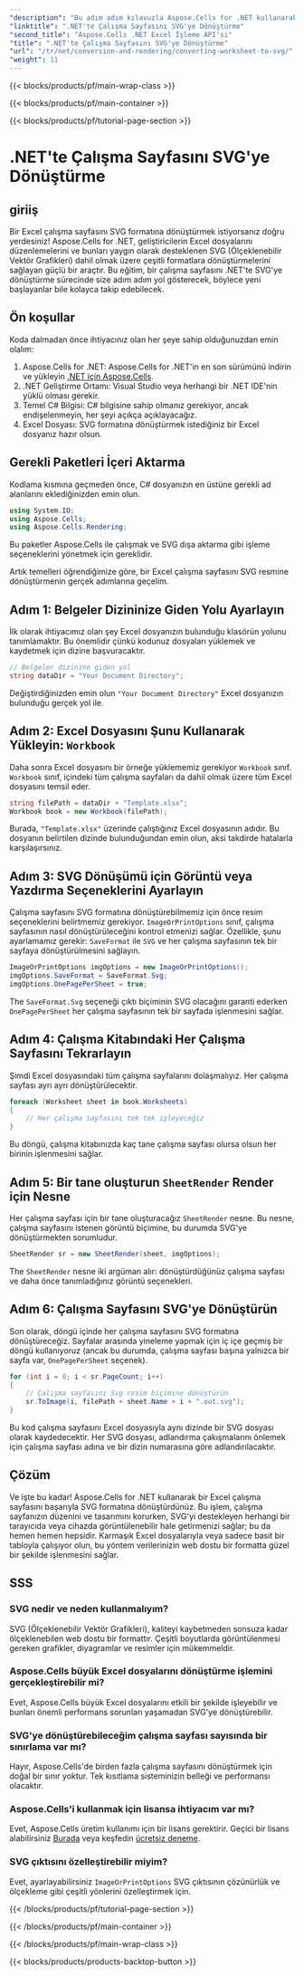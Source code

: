 ```yaml
---
"description": "Bu adım adım kılavuzla Aspose.Cells for .NET kullanarak bir Excel çalışma sayfasını SVG'ye nasıl dönüştüreceğinizi öğrenin. Excel'i SVG'ye dönüştürmek isteyen .NET geliştiricileri için mükemmeldir."
"linktitle": ".NET'te Çalışma Sayfasını SVG'ye Dönüştürme"
"second_title": "Aspose.Cells .NET Excel İşleme API'si"
"title": ".NET'te Çalışma Sayfasını SVG'ye Dönüştürme"
"url": "/tr/net/conversion-and-rendering/converting-worksheet-to-svg/"
"weight": 11
---
```


{{< blocks/products/pf/main-wrap-class >}}

{{< blocks/products/pf/main-container >}}

{{< blocks/products/pf/tutorial-page-section >}}

# .NET'te Çalışma Sayfasını SVG'ye Dönüştürme

## giriiş

Bir Excel çalışma sayfasını SVG formatına dönüştürmek istiyorsanız doğru yerdesiniz! Aspose.Cells for .NET, geliştiricilerin Excel dosyalarını düzenlemelerini ve bunları yaygın olarak desteklenen SVG (Ölçeklenebilir Vektör Grafikleri) dahil olmak üzere çeşitli formatlara dönüştürmelerini sağlayan güçlü bir araçtır. Bu eğitim, bir çalışma sayfasını .NET'te SVG'ye dönüştürme sürecinde size adım adım yol gösterecek, böylece yeni başlayanlar bile kolayca takip edebilecek.

## Ön koşullar

Koda dalmadan önce ihtiyacınız olan her şeye sahip olduğunuzdan emin olalım:

1. Aspose.Cells for .NET: Aspose.Cells for .NET'in en son sürümünü indirin ve yükleyin [.NET için Aspose.Cells](https://releases.aspose.com/cells/net/).
2. .NET Geliştirme Ortamı: Visual Studio veya herhangi bir .NET IDE'nin yüklü olması gerekir.
3. Temel C# Bilgisi: C# bilgisine sahip olmanız gerekiyor, ancak endişelenmeyin, her şeyi açıkça açıklayacağız.
4. Excel Dosyası: SVG formatına dönüştürmek istediğiniz bir Excel dosyanız hazır olsun.

## Gerekli Paketleri İçeri Aktarma

Kodlama kısmına geçmeden önce, C# dosyanızın en üstüne gerekli ad alanlarını eklediğinizden emin olun.

```csharp
using System.IO;
using Aspose.Cells;
using Aspose.Cells.Rendering;
```

Bu paketler Aspose.Cells ile çalışmak ve SVG dışa aktarma gibi işleme seçeneklerini yönetmek için gereklidir.

Artık temelleri öğrendiğimize göre, bir Excel çalışma sayfasını SVG resmine dönüştürmenin gerçek adımlarına geçelim.

## Adım 1: Belgeler Dizininize Giden Yolu Ayarlayın

İlk olarak ihtiyacımız olan şey Excel dosyanızın bulunduğu klasörün yolunu tanımlamaktır. Bu önemlidir çünkü kodunuz dosyaları yüklemek ve kaydetmek için dizine başvuracaktır.

```csharp
// Belgeler dizinine giden yol
string dataDir = "Your Document Directory";
```

Değiştirdiğinizden emin olun `"Your Document Directory"` Excel dosyanızın bulunduğu gerçek yol ile.

## Adım 2: Excel Dosyasını Şunu Kullanarak Yükleyin: `Workbook`

Daha sonra Excel dosyasını bir örneğe yüklememiz gerekiyor `Workbook` sınıf. `Workbook` sınıf, içindeki tüm çalışma sayfaları da dahil olmak üzere tüm Excel dosyasını temsil eder.

```csharp
string filePath = dataDir + "Template.xlsx";
Workbook book = new Workbook(filePath);
```

Burada, `"Template.xlsx"` üzerinde çalıştığınız Excel dosyasının adıdır. Bu dosyanın belirtilen dizinde bulunduğundan emin olun, aksi takdirde hatalarla karşılaşırsınız.

## Adım 3: SVG Dönüşümü için Görüntü veya Yazdırma Seçeneklerini Ayarlayın

Çalışma sayfasını SVG formatına dönüştürebilmemiz için önce resim seçeneklerini belirtmemiz gerekiyor. `ImageOrPrintOptions` sınıf, çalışma sayfasının nasıl dönüştürüleceğini kontrol etmenizi sağlar. Özellikle, şunu ayarlamamız gerekir: `SaveFormat` ile `SVG` ve her çalışma sayfasının tek bir sayfaya dönüştürülmesini sağlayın.

```csharp
ImageOrPrintOptions imgOptions = new ImageOrPrintOptions();
imgOptions.SaveFormat = SaveFormat.Svg;
imgOptions.OnePagePerSheet = true;
```

The `SaveFormat.Svg` seçeneği çıktı biçiminin SVG olacağını garanti ederken `OnePagePerSheet` her çalışma sayfasının tek bir sayfada işlenmesini sağlar.

## Adım 4: Çalışma Kitabındaki Her Çalışma Sayfasını Tekrarlayın

Şimdi Excel dosyasındaki tüm çalışma sayfalarını dolaşmalıyız. Her çalışma sayfası ayrı ayrı dönüştürülecektir.

```csharp
foreach (Worksheet sheet in book.Worksheets)
{
    // Her çalışma sayfasını tek tek işleyeceğiz
}
```

Bu döngü, çalışma kitabınızda kaç tane çalışma sayfası olursa olsun her birinin işlenmesini sağlar.

## Adım 5: Bir tane oluşturun `SheetRender` Render için Nesne

Her çalışma sayfası için bir tane oluşturacağız `SheetRender` nesne. Bu nesne, çalışma sayfasını istenen görüntü biçimine, bu durumda SVG'ye dönüştürmekten sorumludur.

```csharp
SheetRender sr = new SheetRender(sheet, imgOptions);
```

The `SheetRender` nesne iki argüman alır: dönüştürdüğünüz çalışma sayfası ve daha önce tanımladığınız görüntü seçenekleri.

## Adım 6: Çalışma Sayfasını SVG'ye Dönüştürün

Son olarak, döngü içinde her çalışma sayfasını SVG formatına dönüştüreceğiz. Sayfalar arasında yineleme yapmak için iç içe geçmiş bir döngü kullanıyoruz (ancak bu durumda, çalışma sayfası başına yalnızca bir sayfa var, `OnePagePerSheet` seçenek).

```csharp
for (int i = 0; i < sr.PageCount; i++)
{
    // Çalışma sayfasını Svg resim biçimine dönüştürün
    sr.ToImage(i, filePath + sheet.Name + i + ".out.svg");
}
```

Bu kod çalışma sayfasını Excel dosyasıyla aynı dizinde bir SVG dosyası olarak kaydedecektir. Her SVG dosyası, adlandırma çakışmalarını önlemek için çalışma sayfası adına ve bir dizin numarasına göre adlandırılacaktır.

## Çözüm

Ve işte bu kadar! Aspose.Cells for .NET kullanarak bir Excel çalışma sayfasını başarıyla SVG formatına dönüştürdünüz. Bu işlem, çalışma sayfanızın düzenini ve tasarımını korurken, SVG'yi destekleyen herhangi bir tarayıcıda veya cihazda görüntülenebilir hale getirmenizi sağlar; bu da hemen hemen hepsidir. Karmaşık Excel dosyalarıyla veya sadece basit bir tabloyla çalışıyor olun, bu yöntem verilerinizin web dostu bir formatta güzel bir şekilde işlenmesini sağlar.

## SSS

### SVG nedir ve neden kullanmalıyım?
SVG (Ölçeklenebilir Vektör Grafikleri), kaliteyi kaybetmeden sonsuza kadar ölçeklenebilen web dostu bir formattır. Çeşitli boyutlarda görüntülenmesi gereken grafikler, diyagramlar ve resimler için mükemmeldir.

### Aspose.Cells büyük Excel dosyalarını dönüştürme işlemini gerçekleştirebilir mi?
Evet, Aspose.Cells büyük Excel dosyalarını etkili bir şekilde işleyebilir ve bunları önemli performans sorunları yaşamadan SVG'ye dönüştürebilir.

### SVG'ye dönüştürebileceğim çalışma sayfası sayısında bir sınırlama var mı?
Hayır, Aspose.Cells'de birden fazla çalışma sayfasını dönüştürmek için doğal bir sınır yoktur. Tek kısıtlama sisteminizin belleği ve performansı olacaktır.

### Aspose.Cells'i kullanmak için lisansa ihtiyacım var mı?
Evet, Aspose.Cells üretim kullanımı için bir lisans gerektirir. Geçici bir lisans alabilirsiniz [Burada](https://purchase.aspose.com/temporary-license/) veya keşfedin [ücretsiz deneme](https://releases.aspose.com/).

### SVG çıktısını özelleştirebilir miyim?
Evet, ayarlayabilirsiniz `ImageOrPrintOptions` SVG çıktısının çözünürlük ve ölçekleme gibi çeşitli yönlerini özelleştirmek için.

{{< /blocks/products/pf/tutorial-page-section >}}

{{< /blocks/products/pf/main-container >}}

{{< /blocks/products/pf/main-wrap-class >}}

{{< blocks/products/products-backtop-button >}}